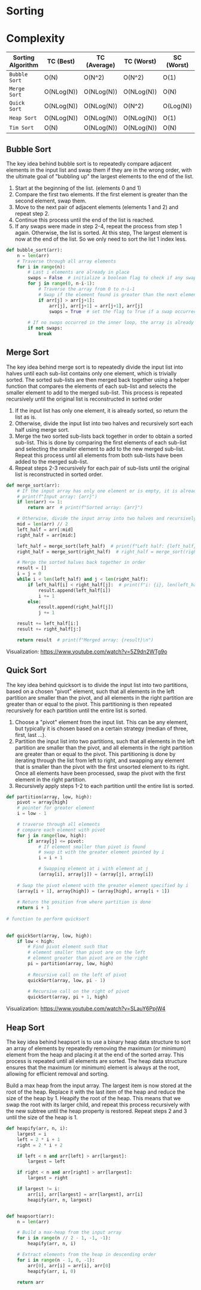 # Sorting
# Complexity
| Sorting Algorithm | TC (Best) | TC (Average) | TC (Worst) | SC (Worst) | Stable |
| --- | --- | --- | --- | --- | --- |
| `Bubble Sort` | O(N) | O(N^2) | O(N^2) | O(1) | Yes |
| `Merge Sort` | O(NLog(N)) | O(NLog(N)) | O(NLog(N)) | O(N) | Yes |
| `Quick Sort` | O(NLog(N)) | O(NLog(N)) | O(N^2) | O(Log(N)) | No |
| `Heap Sort` | O(NLog(N)) | O(NLog(N)) | O(NLog(N)) | O(1) | No |
| `Tim Sort` | O(N) | O(NLog(N)) | O(NLog(N)) | O(N) | Yes |


## Bubble Sort
The key idea behind bubble sort is to repeatedly compare adjacent elements in the input list and swap them if they are in the wrong order, with the ultimate goal of "bubbling up" the largest elements to the end of the list.

1. Start at the beginning of the list. (elements 0 and 1)
2. Compare the first two elements. If the first element is greater than the second element, swap them.
3. Move to the next pair of adjacent elements (elements 1 and 2) and repeat step 2.
4. Continue this process until the end of the list is reached.
5. If any swaps were made in step 2-4, repeat the process from step 1 again. Otherwise, the list is sorted. At this step, The largest element is now at the end of the list. So we only need to sort the list 1 index less.

```python
def bubble_sort(arr):
    n = len(arr)
    # Traverse through all array elements
    for i in range(n):
        # Last i elements are already in place
        swaps = False  # initialize a boolean flag to check if any swaps occurred
        for j in range(0, n-i-1):
            # Traverse the array from 0 to n-i-1
            # Swap if the element found is greater than the next element
            if arr[j] > arr[j+1]:
                arr[j], arr[j+1] = arr[j+1], arr[j]
                swaps = True  # set the flag to True if a swap occurred
        
        # If no swaps occurred in the inner loop, the array is already sorted
        if not swaps:
            break
```

## Merge Sort
The key idea behind merge sort is to repeatedly divide the input list into halves until each sub-list contains only one element, which is trivially sorted. The sorted sub-lists are then merged back together using a helper function that compares the elements of each sub-list and selects the smaller element to add to the merged sub-list. This process is repeated recursively until the original list is reconstructed in sorted order

1. If the input list has only one element, it is already sorted, so return the list as is.
2. Otherwise, divide the input list into two halves and recursively sort each half using merge sort.
3. Merge the two sorted sub-lists back together in order to obtain a sorted sub-list. This is done by comparing the first elements of each sub-list and selecting the smaller element to add to the new merged sub-list. Repeat this process until all elements from both sub-lists have been added to the merged sub-list.
4. Repeat steps 2-3 recursively for each pair of sub-lists until the original list is reconstructed in sorted order.

```python
def merge_sort(arr):
    # If the input array has only one element or is empty, it is already sorted
    # print(f"Input array: {arr}")
    if len(arr) <= 1:  
        return arr  # print(f"Sorted array: {arr}")

    # Otherwise, divide the input array into two halves and recursively sort each half
    mid = len(arr) // 2
    left_half = arr[:mid]
    right_half = arr[mid:]

    left_half = merge_sort(left_half)  # print(f"Left half: {left_half}")
    right_half = merge_sort(right_half)  # right_half = merge_sort(right_half)

    # Merge the sorted halves back together in order
    result = []
    i = j = 0
    while i < len(left_half) and j < len(right_half):
        if left_half[i] < right_half[j]:  # print(f"i: {i}, len(left_half): {len(left_half)} and j:{j}, len(right_half): {len(right_half)}")
            result.append(left_half[i])
            i += 1
        else:
            result.append(right_half[j])
            j += 1

    result += left_half[i:]
    result += right_half[j:]

    return result  # print(f"Merged array: {result}\n")
```

Visualization: https://www.youtube.com/watch?v=5Z9dn2WTg9o

## Quick Sort
The key idea behind quicksort is to divide the input list into two partitions, based on a chosen "pivot" element, such that all elements in the left partition are smaller than the pivot, and all elements in the right partition are greater than or equal to the pivot. This partitioning is then repeated recursively for each partition until the entire list is sorted.

1. Choose a "pivot" element from the input list. This can be any element, but typically it is chosen based on a certain strategy (median of three, first, last ...).
2. Partition the input list into two partitions, such that all elements in the left partition are smaller than the pivot, and all elements in the right partition are greater than or equal to the pivot. This partitioning is done by iterating through the list from left to right, and swapping any element that is smaller than the pivot with the first unsorted element to its right. Once all elements have been processed, swap the pivot with the first element in the right partition.
3. Recursively apply steps 1-2 to each partition until the entire list is sorted.

```python
def partition(array, low, high):
    pivot = array[high]
    # pointer for greater element
    i = low - 1

    # traverse through all elements
    # compare each element with pivot
    for j in range(low, high):
        if array[j] <= pivot:
            # If element smaller than pivot is found
            # swap it with the greater element pointed by i
            i = i + 1

            # Swapping element at i with element at j
            (array[i], array[j]) = (array[j], array[i])
 
    # Swap the pivot element with the greater element specified by i
    (array[i + 1], array[high]) = (array[high], array[i + 1])
 
    # Return the position from where partition is done
    return i + 1
 
# function to perform quicksort
 
 
def quickSort(array, low, high):
    if low < high:
        # Find pivot element such that
        # element smaller than pivot are on the left
        # element greater than pivot are on the right
        pi = partition(array, low, high)
 
        # Recursive call on the left of pivot
        quickSort(array, low, pi - 1)
 
        # Recursive call on the right of pivot
        quickSort(array, pi + 1, high)
```

Visualization: https://www.youtube.com/watch?v=SLauY6PpjW4

## Heap Sort
The key idea behind heapsort is to use a binary heap data structure to sort an array of elements by repeatedly removing the maximum (or minimum) element from the heap and placing it at the end of the sorted array. This process is repeated until all elements are sorted. The heap data structure ensures that the maximum (or minimum) element is always at the root, allowing for efficient removal and sorting.

Build a max heap from the input array.
The largest item is now stored at the root of the heap. Replace it with the last item of the heap and reduce the size of the heap by 1.
Heapify the root of the heap. This means that we swap the root with its larger child, and repeat this process recursively with the new subtree until the heap property is restored.
Repeat steps 2 and 3 until the size of the heap is 1.

```python
def heapify(arr, n, i):
    largest = i
    left = 2 * i + 1
    right = 2 * i + 2

    if left < n and arr[left] > arr[largest]:
        largest = left

    if right < n and arr[right] > arr[largest]:
        largest = right

    if largest != i:
        arr[i], arr[largest] = arr[largest], arr[i]
        heapify(arr, n, largest)


def heapsort(arr):
    n = len(arr)

    # Build a max-heap from the input array
    for i in range(n // 2 - 1, -1, -1):
        heapify(arr, n, i)

    # Extract elements from the heap in descending order
    for i in range(n - 1, 0, -1):
        arr[0], arr[i] = arr[i], arr[0]
        heapify(arr, i, 0)

    return arr
```
